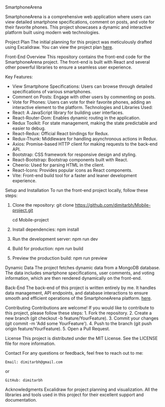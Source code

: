 SmartphoneArena

SmartphoneArena is a comprehensive web application where users can view detailed smartphone specifications, comment on posts, and vote for their favorite phones. This project showcases a dynamic and interactive platform built using modern web technologies.

Project Plan
	The initial planning for this project was meticulously drafted using Excalidraw. You can view the project plan [here](https://excalidraw.com/#room=51082f2d76b1122f1413,U20MP2bYSEocNbaIkg6uqw).

Front-End Overview
	This repository contains the front-end code for the SmartphoneArena project. The front-end is built with React and several other powerful libraries to ensure a seamless user experience.

Key Features:
- View Smartphone Specifications: Users can browse through detailed specifications of various smartphones.
- Comment on Posts: Engage with other users by commenting on posts.
- Vote for Phones: Users can vote for their favorite phones, adding an interactive element to the platform.
Technologies and Libraries Used:
- React: A JavaScript library for building user interfaces.
- React-Router-Dom: Enables dynamic routing in the application.
- Redux Toolkit: For state management, making the state predictable and easier to debug.
- React-Redux: Official React bindings for Redux.
- Redux-Thunk: Middleware for handling asynchronous actions in Redux.
- Axios: Promise-based HTTP client for making requests to the back-end API.
- Bootstrap: CSS framework for responsive design and styling.
- React-Bootstrap: Bootstrap components built with React.
- Cheerio: Used for parsing HTML in the client.
- React-Icons: Provides popular icons as React components.
- Vite: Front-end build tool for a faster and leaner development experience.
  
Setup and Installation
To run the front-end project locally, follow these steps:

1. Clone the repository:
	git clone https://github.com/dimitarbh/Mobile-project.git

	cd Mobile-project

3. Install dependencies:
	npm install

4. Run the development server:
	npm run dev

5. Build for production:
	npm run build

6. Preview the production build:
	npm run preview

Dynamic Data
	The project fetches dynamic data from a MongoDB database. The data includes smartphone specifications, user comments, and voting information, which are then rendered dynamically on the front-end.

Back-End
	The back-end of this project is written entirely by me. It handles data management, API endpoints, and database interactions to ensure smooth and efficient operations of the SmartphoneArena platform.
	[here](https://github.com/dimitarbh/SmartphoneArena-BE).
 
Contributing
	Contributions are welcome! If you would like to contribute to this project, please follow these steps:
	1. Fork the repository.
	2. Create a new branch (git checkout -b feature/YourFeature).
	3. Commit your changes (git commit -m 'Add some YourFeature').
	4. Push to the branch (git push origin feature/YourFeature).
	5. Open a Pull Request.
	   
License
	This project is distributed under the MIT License. See the LICENSE file for more information.

Contact
	For any questions or feedback, feel free to reach out to me:
 
	Email: dimitarbh@gmail.com
 or
 
	GitHub: dimitarbh

Acknowledgments
	Excalidraw for project planning and visualization.
	All the libraries and tools used in this project for their excellent support and documentation.
